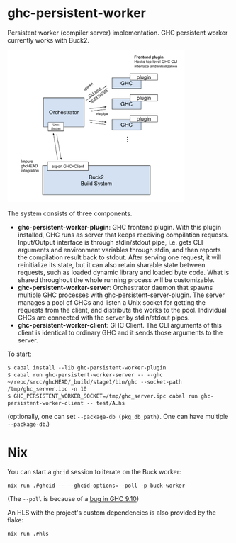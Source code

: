 ghc-persistent-worker
=====================

Persistent worker (compiler server) implementation.
GHC persistent worker currently works with Buck2.

<img src="docs/config.png" width="400">

The system consists of three components.

* **ghc-persistent-worker-plugin**: GHC frontend plugin. With this plugin installed,
  GHC runs as server that keeps receiving compilation requests. Input/Output interface
  is through stdin/stdout pipe, i.e. gets CLI arguments and environment variables
  through stdin, and then reports the compilation result back to stdout.
  After serving one request, it will reinitialize its state, but it can also retain
  sharable state between requests, such as loaded dynamic library and loaded byte code.
  What is shared throughout the whole running process will be customizable.
* **ghc-persistent-worker-server**: Orchestrator daemon that spawns multiple GHC processes
  with ghc-persistent-server-plugin. The server manages a pool of GHCs and listen a Unix
  socket for getting the requests from the client, and distribute the works to the pool.
  Individual GHCs are connected with the server by stdin/stdout pipes.
* **ghc-persistent-worker-client**: GHC Client. The CLI arguments of this client is identical
  to ordinary GHC and it sends those arguments to the server.


To start:
```
$ cabal install --lib ghc-persistent-worker-plugin
$ cabal run ghc-persistent-worker-server -- --ghc ~/repo/srcc/ghcHEAD/_build/stage1/bin/ghc --socket-path /tmp/ghc_server.ipc -n 10
$ GHC_PERSISTENT_WORKER_SOCKET=/tmp/ghc_server.ipc cabal run ghc-persistent-worker-client -- test/A.hs
```
(optionally, one can set `--package-db (pkg_db_path)`. One can have multiple `--package-db`.)

Nix
===

You can start a `ghcid` session to iterate on the Buck worker:

```shell
nix run .#ghcid -- --ghcid-options=--poll -p buck-worker
```

(The `--poll` is because of a [bug in GHC 9.10](https://github.com/kolmodin/hinotify/issues/38))

An HLS with the project's custom dependencies is also provided by the flake:

```shell
nix run .#hls
```
